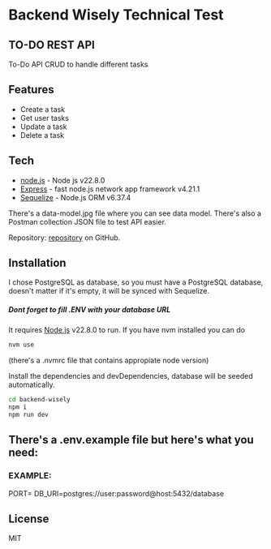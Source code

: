 # Backend Wisely Technical Test
## TO-DO REST API 

To-Do API CRUD to handle different tasks

## Features

- Create a task
- Get user tasks
- Update a task
- Delete a task


## Tech

- [node.js] - Node js v22.8.0
- [Express] - fast node.js network app framework v4.21.1
- [Sequelize] - Node.js ORM v6.37.4 

There's a data-model.jpg file where you can see data model.
There's also a Postman collection JSON file to test API easier.

Repository: [repository]
 on GitHub.

## Installation

I chose PostgreSQL as database, so you must have a PostgreSQL database, doesn't matter if it's empty, it will be synced with Sequelize.
#####  Dont forget to fill .ENV with your database URL

It requires [Node.js](https://nodejs.org/) v22.8.0 to run.
If you have nvm installed you can do 
```sh
nvm use
```
(there's a .nvmrc file that contains appropiate node version)

Install the dependencies and devDependencies, database will be seeded automatically.

```sh
cd backend-wisely
npm i
npm run dev
```

## There's a .env.example file but here's what you need:
### EXAMPLE:
PORT=<PORT>
DB_URI=postgres://user:password@host:5432/database

## License

MIT

   [node.js]: <http://nodejs.org>
   [express]: <http://expressjs.com>
   [repository]: <https://github.com/rubenromanvilasau/backend-wisely>
   [Sequelize]: <https://sequelize.org/>
